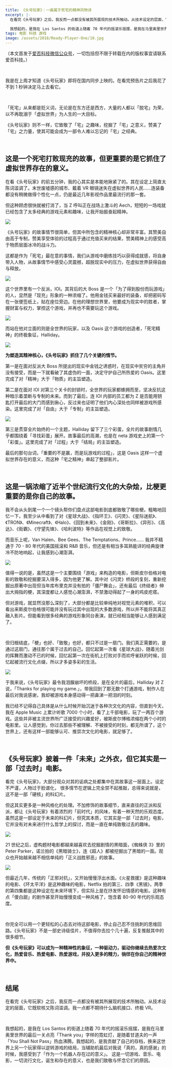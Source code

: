 ```yaml
---
title: 《头号玩家》：一曲属于死宅的精神风物诗
excerpt: |-
  在看完《头号玩家》之后，我反而一点都没有被其所展现的技术所触动。从技术设定的层面，它既软核又陈词滥调。我一点都不期待什么脑机接口、终极 VR。

  我想起的，是我在 Los Santos 的街道上随着 70 年代的摇滚乐摇摆，是我在马里奥里世界的最后一关点亮「Thank you」字样的霓虹灯，是随着甘道夫的一声「You Shall Not Pass」热血沸腾。我想起的，是我贡献了自己的存档，换来这世界上另一个玩家得以逆转游戏的结局，当辅助机最后对我说「真的，真的感谢」的时候，我感受到了「作为一个机器人存在过的意义」。
tags: 电影 科技 游戏
image: /assets/2018/Ready-Player-One/10.jpg
---
```


（本文首发于[爱否科技微信公众号](https://mp.weixin.qq.com/s/iVQ5ToGNotwMvjk0ljXhVQ)，一切包括但不限于转载在内的版权事宜请联系爱否科技。）

<br>

我是在上周才知道《头号玩家》即将在国内同步上映的。在看完预告片之后我花了不到 1 秒钟决定马上去看它。

<br>

「死宅」从来都是贬义词，无论是在东方还是西方，大量的人都以「脱宅」为荣，以不再耽溺于「虚拟世界」为人生的一大目标。

《头号玩家》则不一样，它致敬了「宅」之趣味，挖掘了「宅」之意义，赞美了「宅」之力量，使其可能会成为一部令人难以忘记的「宅」之经典。

<br>

## 这是一个死宅打败现充的故事，但更重要的是它抓住了虚拟世界存在的意义。
在看《头号玩家》的前五分钟，我的心其实是本能地揪紧了的。其在设定上简直太陈词滥调了。末世废墟感的城市、戴着 VR 眼镜迷失在虚拟世界的人民……连装备都没有稍微做得个性化一点，仍是最近几年影视作品里最流行的那一套。

但这种顾虑很快就被打消了，当 Z 呼叫正在战场上激斗的 Aech，短短的一场戏就已经包含了太多经典的游戏元素和趣味，让我开始振奋起精神。

![](/assets/2018/Ready-Player-One/1.jpg)
 
《头号玩家》的故事情节很简单，但其中所包含的精神核心却非常丰富。其赞美自由高于专制，赞美享受体验的过程高于通过充值买来的结果，赞美精神上的感受高于物质层面冰冷的战斗力。

这都是作为「死宅」最在意的事情，我们从游戏中磨练技巧以获得成就感，将自身带入人物，从故事情节中感受心灵震撼，超脱现实中的压力，在虚拟世界获得自由与释放。

![](/assets/2018/Ready-Player-One/3.jpg)

这个世界里有一个反派，IOI。其背后的大 Boss 是一个「为了得到股份而玩游戏」的人，显然是「现充」形象的一种浓缩了。他用金钱买来最好的装备，却把密码写在一张便签纸上，贴在座位旁边。在他的理想世界里，他要成为现实中的胜者，掌握财富与权力，掌控这个游戏，并再也不需要玩这个游戏。

![](/assets/2018/Ready-Player-One/5.jpg)

而站在他对立面的则是全世界的玩家，以及 Oasis 这个游戏的创造者，「死宅精神」的终极象征，Halliday。

![](/assets/2018/Ready-Player-One/4.jpg)

**为塑造其精神核心，《头号玩家》抓住了几个关键的情节。**

第一是在面对反派大 Boss 所提出的现实中金钱之诱惑时，在现实中贫穷的主角并没有接受，而是一下就看破了其虚伪的一面，决定守护自己所热爱的 Oasis。这里完成了对「精神」大于「物质」的主旨塑造。

第二是在面对 IOI 对第三个关卡的封锁时，全世界的玩家都蜂拥而至，坚决反抗这种暗示着垄断与专制的未来。而到了最后，连 IOI 内部的员工都为 Z 是否能用钥匙打开最后的大门而感到揪心，反过来也证明了他们内心深处也同样被游戏所感染。这里完成了对「自由」大于「专制」的主旨塑造。

![](/assets/2018/Ready-Player-One/8.jpg)

第三是贯穿全片始终的一个主题，Halliday 留下了三个彩蛋，全片的故事剧情几乎都围绕着「寻找彩蛋」展开。故事最后的高潮，也是在 neta 游戏史上的第一个「彩蛋」。这里完成了对「过程」大于「结局」的主旨塑造。

最后的那句台词，「重要的不是赢，而是玩游戏的过程」，这是 Oasis 这样一个虚拟世界存在的意义，而这种「宅之精神」串起了整部影片。

<br>

## 这是一锅浓缩了近半个世纪流行文化的大杂烩，比梗更重要的是你自己的故事。
我不会从头到尾一个一个镜头帮你们盘点这部电影到底都致敬了哪些梗。粗略地回忆一下，我至少从中看到了对《星球大战》、《指环王》、《闪灵》、《星际迷航》、《TRON》、《Minecraft》、《Halo》、《回到未来》、《金刚》、《哥斯拉》、《异形》、《高达》、《街霸》、《守望先锋》、《哈利波特》等作品在视觉上的致敬。

而音乐上呢，Van Halen、Bee Gees、The Temptations、Prince…… 我并不精通于 70 - 80 年代的美国摇滚和 R&B 音乐，但还是有相当多耳熟能详的经典旋律冷不防地响起，让我感到心潮澎湃。

![](/assets/2018/Ready-Player-One/2.jpg)

值得一说的是，虽然这是一个主要围绕「游戏」来构造的电影，但斯皮尔伯格对电影的致敬和挖掘要深入得多，因为他更了解。其中对《闪灵》桥段的复刻，重新挖掘出原著中出现但当年库布里克并没有拍的「僵尸舞会」，还有最后《终结者》伸出大拇指的梗，其深度都让人感觉心潮澎湃，不禁激动得起了一身的鸡皮疙瘩。

但对游戏，就显然没那么深刻了，大部分都是比较单纯地对视觉元素的堆积，可以看出来斯皮尔伯格很可能并没有玩过其中出现的大多数游戏，所以并不能将其真正融入影片。但能看到很多经典的游戏形象同台表演，就已经相当能够让人感到满足了。
 
<br>

但归根结底，「梗」也好、「致敬」也好，都只不过是一扇门。我们真正需要的，是通过这扇门，通往那个属于过去的自己。回忆起第一次看《星球大战》，随着光剑的挥舞而激动不已的时候，回忆起第一次在街机上打败对手而欢呼雀跃的时候，回忆起被流行文化点缀，所以才多姿多彩的生活。

![](/assets/2018/Ready-Player-One/7.jpg)
 
于我来说，《头号玩家》最令我泪腺崩坏的桥段，是在全片的最后，Halliday 对 Z 说，「Thanks for playing my game.」，带我回到了那无数个打通游戏，制作人在最后对我说感谢，我却被游戏本身感动得一把鼻涕一把泪的时刻。

我已经不记得自己具体是从什么时候开始沉迷于各种次文化的内容，但直到今天，我在 Apple Music 上累计听歌 7000 个小时，看了上千部电影，玩了一两百个游戏。这些并非被主流世界所广泛接受的兴趣爱好，被斯皮尔博格浓缩在两个小时的电影里。让人感觉到，你过去那些不被理解、不被接受的时刻，都无所谓了，这个世界上，还有这样一部能够认可、推崇次文化的电影，就足够了。

<br>

## 《头号玩家》披着一件「未来」之外衣，但它其实是一部「过去时」电影。
看完《头号玩家》，大部分观众对其的诟病之处都集中在其故事这一层面上。设定不严谨，人物过于脸谱化， 很多情节在逻辑上完全禁不起推敲，总得来说就是，这不是一部「硬核」的科幻片。

但这其实更多是一种风格化的处理。不加修饰的故事细节，直来直往的正派和反派，都让《头号玩家》有着浓烈的「前时代」的风味，有着一种天然的乐观态度。虽然这是一部设定于未来的科幻片，但究其本质，它其实是一部「过去时」电影，它并没有对未来进行什么哲学上的探讨，而是一直在单纯致敬过去的趣味。

![](/assets/2018/Ready-Player-One/6.jpg)

21 世纪之后，虚构题材电影都越来越喜欢去挖掘剧情的黑暗面，《蜘蛛侠 3》里的 Peter Parker，诺兰拍的《黑暗骑士》，连《超人》都被挖掘出了黑暗的一面。观众也开始越来越不相信单纯的「正义战胜邪恶」的故事。

![](/assets/2018/Ready-Player-One/9.jpg)

但最近几年，传统的「正邪对抗」，又开始慢慢浮出水面。《火星救援》是这种趣味的电影、《环太平洋》是这种趣味的电影，Netflix 拍的第三、四季《黑镜》，两季的第四集都是这种设定在未来环境下，但实际上是在抒发怀旧情感的电影。这种有点「傻白甜」的剧作甚至开始慢慢变成一种风格了，饱含着 80-90 年代的乐观态度。

<br>

你完全可以用一个更轻松的心态去对待这部电影，停止自己忍不住挑刺的思维回路。《头号玩家》不是一部史诗级佳片，不值得你去拉个几十遍，反复推敲其中的很多细节。

**但《头号玩家》可以成为一种精神性的象征，一种驱动力，驱动你继续去热爱次文化，热爱音乐、热爱电影、热爱游戏，并投入更多的精力，徜徉在你自己的精神世界中。**

<br>

## 结尾
在看完《头号玩家》之后，我反而一点都没有被其所展现的技术所触动。从技术设定的层面，它既软核又陈词滥调。我一点都不期待什么脑机接口、终极 VR。

<br>

我想起的，是我在 Los Santos 的街道上随着 70 年代的摇滚乐摇摆，是我在马里奥里世界的最后一关点亮「Thank you」字样的霓虹灯，是随着甘道夫的一声「You Shall Not Pass」热血沸腾。我想起的，是我贡献了自己的存档，换来这世界上另一个玩家得以逆转游戏的结局，当辅助机最后对我说「真的，真的感谢」的时候，我感受到了「作为一个机器人存在过的意义」。
这是一切游戏、音乐、电影，一切流行文化，诞生和存在的意义，也是我们致敬与怀念它们的原因。
